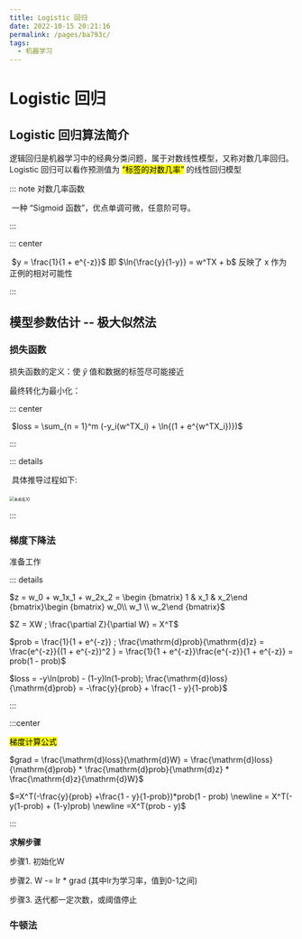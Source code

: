```yaml
---
title: Logistic 回归
date: 2022-10-15 20:21:16
permalink: /pages/ba793c/
tags: 
  - 机器学习
---
```

#  Logistic 回归

## Logistic 回归算法简介

逻辑回归是机器学习中的经典分类问题，属于对数线性模型，又称对数几率回归。Logistic 回归可以看作预测值为 <mark>“标签的对数几率”</mark> 的线性回归模型

::: note 对数几率函数

​	一种 “Sigmoid 函数”，优点单调可微，任意阶可导。

:::

::: center

​	$y = \frac{1}{1 + e^{-z}}$ 即 $\ln{\frac{y}{1-y}} = w^TX + b$ 反映了 x 作为正例的相对可能性

:::

## 模型参数估计 -- 极大似然法

### 损失函数

损失函数的定义：使 $\hat{y}$ 值和数据的标签尽可能接近

最终转化为最小化：

::: center

​	$loss = \sum_{n = 1}^m (-y_i(w^TX_i) + \ln{(1 + e^{w^TX_i})})$

:::

::: details

​	具体推导过程如下:

​	<img src="https://cdn.jsdelivr.net/gh/crush598/image@main/AI/202210161617092.jpg" alt="未命名10" style="zoom:50%;" />

:::

### 梯度下降法

准备工作

::: details

$z = w_0 + w_1x_1 + w_2x_2 = \begin {bmatrix} 1 & x_1 & x_2\end {bmatrix}\begin {bmatrix} w_0\\ w_1 \\ w_2\end {bmatrix}$

$Z = XW ; \frac{\partial Z}{\partial W} = X^T$

$prob = \frac{1}{1 + e^{-z}} ; \frac{\mathrm{d}prob}{\mathrm{d}z} = \frac{e^{-z}}{(1 + e^{-z})^2 } = \frac{1}{1 + e^{-z}}\frac{e^{-z}}{1 + e^{-z}} = prob(1 - prob)$

$loss = -y\ln(prob) - (1-y)ln(1-prob); \frac{\mathrm{d}loss}{\mathrm{d}prob} = -\frac{y}{prob} + \frac{1 - y}{1-prob}$

:::

:::center

<mark>梯度计算公式</mark>

$grad = \frac{\mathrm{d}loss}{\mathrm{d}W} = \frac{\mathrm{d}loss}{\mathrm{d}prob} * \frac{\mathrm{d}prob}{\mathrm{d}z} * \frac{\mathrm{d}z}{\mathrm{d}W}$

$=X^T(-\frac{y}{prob} +\frac{1 - y}{1-prob})*prob(1 - prob) \newline = X^T(-y(1-prob) + (1-y)prob) \newline =X^T(prob - y)$

:::

**求解步骤**

步骤1. 初始化W

步骤2. W -= lr * grad (其中lr为学习率，值到0-1之间)

步骤3. 迭代都一定次数，或阈值停止

### 牛顿法









